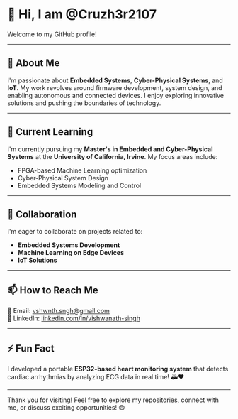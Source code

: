 # 👋 Hi, I am @Cruzh3r2107

Welcome to my GitHub profile!  

---

## 👀 About Me  
I'm passionate about **Embedded Systems**, **Cyber-Physical Systems**, and **IoT**. My work revolves around firmware development, system design, and enabling autonomous and connected devices. I enjoy exploring innovative solutions and pushing the boundaries of technology.  

---

## 🌱 Current Learning  
I'm currently pursuing my **Master's in Embedded and Cyber-Physical Systems** at the **University of California, Irvine**. My focus areas include:  
- FPGA-based Machine Learning optimization  
- Cyber-Physical System Design  
- Embedded Systems Modeling and Control  

---

## 💞️ Collaboration  
I'm eager to collaborate on projects related to:  
- **Embedded Systems Development**  
- **Machine Learning on Edge Devices**  
- **IoT Solutions**  

---

## 📫 How to Reach Me  
📧 Email: [vshwnth.sngh@gmail.com](mailto:vshwnth.sngh@gmail.com)  
💼 LinkedIn: [linkedin.com/in/vishwanath-singh](https://linkedin.com/in/vishwanath-singh)  

---

## ⚡ Fun Fact  
I developed a portable **ESP32-based heart monitoring system** that detects cardiac arrhythmias by analyzing ECG data in real time! 🚑❤️  

---

Thank you for visiting! Feel free to explore my repositories, connect with me, or discuss exciting opportunities! 😄

